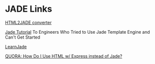 # JADE Links

[HTML2JADE converter](http://html2jade.org/)

[Jade Tutorial](http://webapplog.com/jade/)
To Engineers Who Tried to Use Jade Template Engine and Can't Get Started

[LearnJade](http://learnjade.com/)

[QUORA: How Do I Use HTML w/ Express instead of Jade?](https://www.quora.com/How-do-I-use-HTML-with-Express-Node-js-instead-of-jade)
